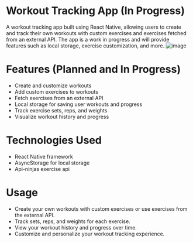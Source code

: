 # Workout Tracking App (In Progress)
A workout tracking app built using React Native, allowing users to create and track their own workouts with custom exercises and exercises fetched from an external API. The app is a work in progress and will provide features such as local storage, exercise customization, and more.
![image](https://github.com/erik-923/WorkoutApp/assets/131719059/7892b8b6-14d2-42b4-b6b0-a4d7cc6198b5)

# Features (Planned and In Progress)
* Create and customize workouts
* Add custom exercises to workouts
* Fetch exercises from an external API
* Local storage for saving user workouts and progress
* Track exercise sets, reps, and weights
* Visualize workout history and progress
# Technologies Used
* React Native framework
* AsyncStorage for local storage
* Api-ninjas exercise api
# Usage
* Create your own workouts with custom exercises or use exercises from the external API.
* Track sets, reps, and weights for each exercise.
* View your workout history and progress over time.
* Customize and personalize your workout tracking experience.

